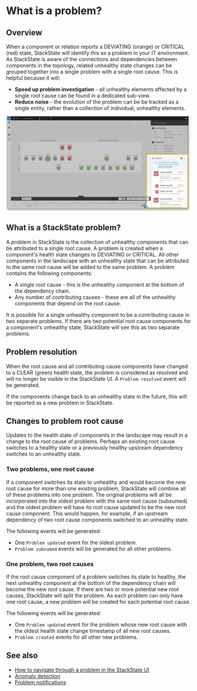 # What is a problem?

## Overview

When a component or relation reports a DEVIATING \(orange\) or CRITICAL \(red\) state, StackState will identify this as a problem in your IT environment. As StackState is aware of the connections and dependencies between components in the topology, related unhealthy state changes can be grouped together into a single problem with a single root cause. This is helpful because it will:

* **Speed up problem investigation** - all unhealthy elements affected by a single root cause can be found in a dedicated sub-view.
* **Reduce noise** - the evolution of the problem can be be tracked as a single entity, rather than a collection of individual, unhealthy elements.

![Problems in View Details pane](../../.gitbook/assets/v43_problem_summary.png)

## What is a StackState problem?

A problem in StackState is the collection of unhealthy components that can be attributed to a single root cause. A problem is created when a component's health state changes to DEVIATING or CRITICAL. All other components in the landscape with an unhealthy state that can be attributed to the same root cause will be added to the same problem. A problem contains the following components:

* A single root cause - this is the unhealthy component at the bottom of the dependency chain.
* Any number of contributing causes - these are all of the unhealthy components that depend on the root cause.

It is possible for a single unhealthy component to be a contributing cause in two separate problems. If there are two potential root cause components for a component's unhealthy state, StackState will see this as two separate problems.

## Problem resolution

When the root cause and all contributing cause components have changed to a CLEAR \(green\) health state, the problem is considered as resolved and will no longer be visible in the StackState UI. A `Problem resolved` event will be generated.

If the components change back to an unhealthy state in the future, this will be reported as a new problem in StackState.

## Changes to problem root cause

Updates to the health state of components in the landscape may result in a change to the root cause of problems. Perhaps an existing root cause switches to a healthy state or a previously healthy upstream dependency switches to an unhealthy state.

### Two problems, one root cause

If a component switches its state to unhealthy and would become the new root cause for more than one existing problem, StackState will combine all of these problems into one problem. The original problems will all be incorporated into the oldest problem with the same root cause \(subsumed\) and the oldest problem will have its root cause updated to be the new root cause component. This would happen, for example, if an upstream dependency of two root cause components switched to an unhealthy state.

The following events will be generated:

* One `Problem updated` event for the oldest problem.
* `Problem subsumed` events will be generated for all other problems.

### One problem, two root causes

If the root cause component of a problem switches its state to healthy, the next unhealthy component at the bottom of the dependency chain will become the new root cause. If there are two or more potential new root causes, StackState will split the problem. As each problem can only have one root cause, a new problem will be created for each potential root cause.

The following events will be generated:

* One `Problem updated` event for the problem whose new root cause with the oldest health state change timestamp of all new root causes. 
* `Problem created` events for all other new problems.

## See also

* [How to navigate through a problem in the StackState UI](problem_investigation.md)
* [Anomaly detection](../introduction-to-stackstate/anomaly-detection.md)
* [Problem notifications](problem_notifications.md)


